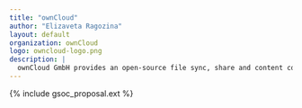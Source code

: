 ```yaml
---
title: "ownCloud"
author: "Elizaveta Ragozina"
layout: default
organization: ownCloud
logo: owncloud-logo.png
description: |
  ownCloud GmbH provides an open-source file sync, share and content collaboration software that lets teams work on data easily from anywhere, on any device.
---
```


{% include gsoc_proposal.ext %}